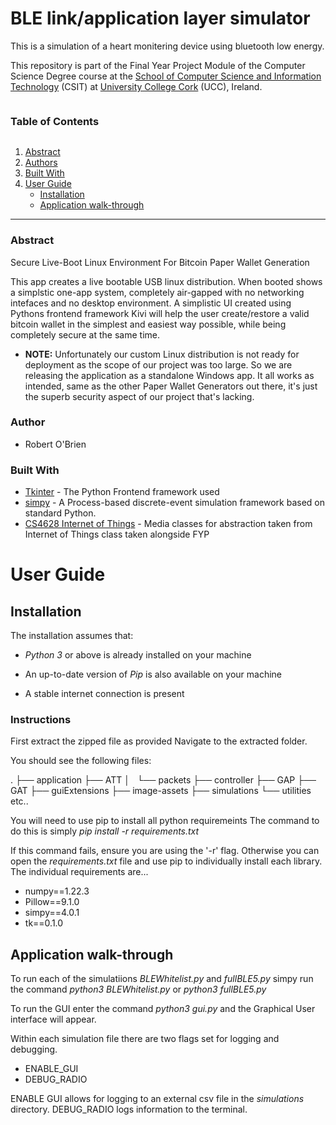 # BLE link/application layer simulator

This is a simulation of a heart monitering device using bluetooth low energy.

This repository is part of the Final Year Project Module of the Computer Science Degree course at the [School of Computer Science and Information Technology](https://www.ucc.ie/en/compsci/ "School of Computer Science and Information Technology") (CSIT) at [University College Cork](https://www.ucc.ie/en/ "University College Cork") (UCC), Ireland.  


<summary><h3 style="display: inline-block">Table of Contents</h3></summary>
  <ol>
    <li><a href="#abstract">Abstract</a></li>
    <li><a href="#authors">Authors</a></li>
    <li><a href="#built-with">Built With</a></li>
    <li><a href="#user-guide">User Guide</a>
      <ul>
        <li><a href="#installation">Installation</a></li>
        <li><a href="#application-walk-through">Application walk-through</a></li>
      </ul>
    </li>
  </ol>

___________________

### Abstract

Secure Live-Boot Linux Environment For Bitcoin Paper Wallet Generation

This app creates a live bootable USB linux distribution. When booted shows a simplstic one-app system, completely air-gapped with no networking intefaces
and no desktop environment. A simplistic UI created using Pythons frontend framework Kivi will help the user create/restore a valid bitcoin wallet in the 
simplest and easiest way possible, while being completely secure at the same time.

- **NOTE:** Unfortunately our custom Linux distribution is not ready for deployment as the scope of our project was too large. So we are releasing the application as a standalone Windows app. 
  It all works as intended, same as the other Paper Wallet Generators out there, it's just the superb security aspect of our project that's lacking.

### Author
- Robert O'Brien


### Built With

* [Tkinter](https://docs.python.org/3/library/tkinter.html) - The  Python Frontend framework used
* [simpy](https://simpy.readthedocs.io/en/latest/) - A Process-based discrete-event simulation framework based on standard Python.
* [CS4628 Internet of Things](https://reg.ucc.ie/curriculum/modules/?mod=CS4628) - Media classes for abstraction taken from Internet of Things class taken alongside FYP

# User Guide

## Installation
The installation assumes that:

-  _Python 3_ or above is already installed on your machine

-  An up-to-date version of _Pip_ is also available on your machine

-  A stable internet connection is present

### Instructions
First extract the zipped file as provided
Navigate to the extracted folder. 

You should see the following files:

.
├── application
├── ATT
│   └── packets
├── controller
├── GAP
├── GAT
├── guiExtensions
├── image-assets
├── simulations
└── utilities
etc..

You will need to use pip to install all python requiremeints
The command to do this is simply _pip install -r requirements.txt_

If this command fails, ensure you are using the '-r' flag.
Otherwise you can open the _requirements.txt_ file and use pip to individually install each library.
The individual requirements are...
- numpy==1.22.3
- Pillow==9.1.0
- simpy==4.0.1
- tk==0.1.0

## Application walk-through
To run each of the simulatiions _BLEWhitelist.py_ and _fullBLE5.py_ simpy run the command _python3 BLEWhitelist.py_ or _python3 fullBLE5.py_

To run the GUI enter the command _python3 gui.py_ and the Graphical User interface will appear.

Within each simulation file there are two flags set for logging and debugging.
- ENABLE_GUI
- DEBUG_RADIO

ENABLE GUI allows for logging to an external csv file in the _simulations_ directory.
DEBUG_RADIO logs information to the terminal.
